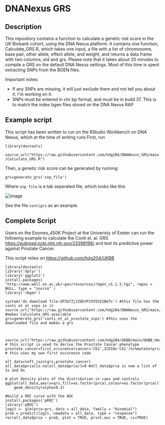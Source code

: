 # DNANexus GRS

## Description

This repository contains a function to calculate a genetic risk score in the UK Biobank cohort, using the DNA Nexus platform. It contains one function, Calculate_GRS.R, which takes one input, a file with a list of chromosome, base pair, other allele, effect allele, and weight, and returns a data frame with two columns, eid and grs. Please note that it takes about 20 minutes to compile a GRS on the default DNA Nexus settings. Most of this time is spent extracting SNPs from the BGEN files.

Important notes:

* If any SNPs are missing, it will just exclude them and not tell you about it. I'm working on it.
* SNPs must be entered in chr bp format, and must be in build 37. This is to match the index bgen files stored on the DNA Nexus RAP

## Example script

This script has been written to run on the RStudio Workbench on DNA Nexus, which at the time of writing runs First, run

`library(devtools)`

`source_url("https://raw.githubusercontent.com/hdg204/DNANexus_GRS/main/Calculate_GRS.R")`

Then, a genetic risk score can be generated by running

`grs=generate_grs('snp_file')`

Where `snp file` is a tab seperated file, which looks like this

![image](https://user-images.githubusercontent.com/36624710/213706895-55a9471b-b85b-427d-997b-1306911b8c10.png)

See the file `contigrs` as an example.

## Complete Script

Users on the Exomes_450K Project at the Univeristy of Exeter can run the following example to calculate the Conti et. al. GRS https://pubmed.ncbi.nlm.nih.gov/33398198/ and test its predictive power against Prostate Cancer.

This script relies on https://github.com/hdg204/UKBB

```
library(devtools) 
library('dplyr')
library('ggplot2')
install.packages( "http://www.well.ox.ac.uk/~gav/resources/rbgen_v1.1.5.tgz", repos = NULL, type = "source" )
library('rbgen')

system('dx download file-GP3GfZjJZ8kYP25V5VZ1BGfx') #this file has the conti et al snps in it
source_url("https://raw.githubusercontent.com/hdg204/DNANexus_GRS/main/Calculate_GRS.R")  #makes Calculate_GRS available
grs=generate_grs('conti_et_al_prostate_snps') #this uses the downloaded file and makes a grs



source_url("https://raw.githubusercontent.com/hdg204/UKBB/main/UKBB_Health_Records_Public.R") # this script is used to derive the Prostate Cancer phenotype
prostate_cancer=first_occurence(cancer='C61',ICD10='C61')%>%mutate(prca=1) # this uses my own first occurence code

all_data=left_join(grs,prostate_cancer)
all_data$prca[is.na(all_data$prca)]=0 #all_data$prca is now a list of 1s and 0s

# plot density plots of the distribution in caes and controls
ggplot(all_data,aes(x=grs,fill=as.factor(prca),colour=as.factor(prca)))+
	geom_density(alpha=0.3)
	
#build a ROC curve with the AUC
install.packages('pROC')
library('pROC')
logit <- glm(prca~grs, data = all_data, family = "binomial")
prob = predict(logit, newdata = all_data, type = "response")
roc(all_data$prca ~ prob, plot = TRUE, print.auc = TRUE, ci=TRUE)
```
